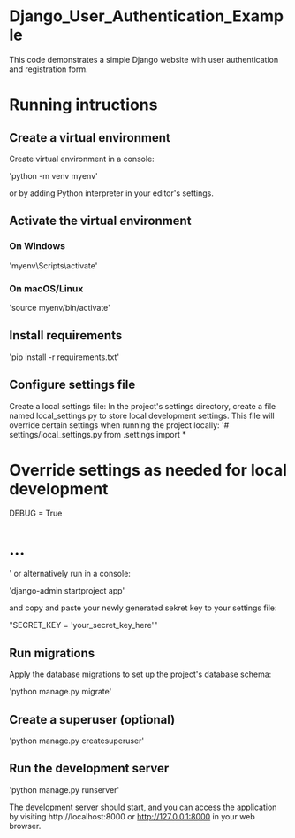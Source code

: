 # Django_User_Authentication_Example

This code demonstrates a simple Django website with user authentication and registration form. 


# Running intructions

## Create a virtual environment

Create virtual environment in a console:

'python -m venv myenv'

or by adding Python interpreter in your editor's settings. 

## Activate the virtual environment

### On Windows

'myenv\Scripts\activate'

### On macOS/Linux

'source myenv/bin/activate'

## Install requirements

'pip install -r requirements.txt'

## Configure settings file

Create a local settings file: In the project's settings directory, create a file named local_settings.py to store local development settings. This file will override certain settings when running the project locally:
'# settings/local_settings.py
from .settings import *

# Override settings as needed for local development
DEBUG = True
# ...
'
or alternatively run in a console:

'django-admin startproject app' 

and copy and paste your newly generated sekret key to your settings file:

"SECRET_KEY = 'your_secret_key_here'"

## Run migrations

Apply the database migrations to set up the project's database schema:

'python manage.py migrate'

## Create a superuser (optional)

'python manage.py createsuperuser'

## Run the development server

'python manage.py runserver'

The development server should start, and you can access the application by visiting http://localhost:8000 or http://127.0.0.1:8000 in your web browser.




